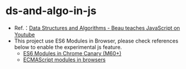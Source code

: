 # ds-and-algo-in-js
- Ref.：[Data Structures and Algorithms - Beau teaches JavaScript on Youtube](https://www.youtube.com/playlist?list=PLWKjhJtqVAbkso-IbgiiP48n-O-JQA9PJ)
- This project use ES6 Modules in Browser, please check references below to enable the experimental js feature.
    - [ES6 Modules in Chrome Canary (M60+)](https://medium.com/dev-channel/es6-modules-in-chrome-canary-m60-ba588dfb8ab7)
    - [ECMAScript modules in browsers](https://jakearchibald.com/2017/es-modules-in-browsers/)